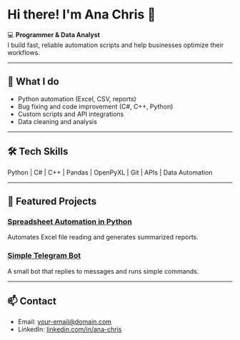 # Hi there! I'm Ana Chris 👋

💻 **Programmer & Data Analyst**  
I build fast, reliable automation scripts and help businesses optimize their workflows.

---

## 🔧 What I do
- Python automation (Excel, CSV, reports)
- Bug fixing and code improvement (C#, C++, Python)
- Custom scripts and API integrations
- Data cleaning and analysis

---

## 🛠️ Tech Skills
Python | C# | C++ | Pandas | OpenPyXL | Git | APIs | Data Automation

---

## 📂 Featured Projects
### [Spreadsheet Automation in Python](link)
Automates Excel file reading and generates summarized reports.

### [Simple Telegram Bot](link)
A small bot that replies to messages and runs simple commands.

---

## 📫 Contact
- Email: [your-email@domain.com](mailto:anachris154@gmail.com)
- LinkedIn: [linkedin.com/in/ana-chris](https://www.linkedin.com/in/ana-christine-0028b2234/)
